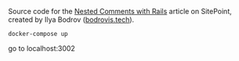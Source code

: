 Source code for the [Nested Comments with Rails](http://www.sitepoint.com/nested-comments-rails/) article on SitePoint,
created by Ilya Bodrov ([bodrovis.tech](http://bodrovis.tech)).

```
docker-compose up
```

go to localhost:3002